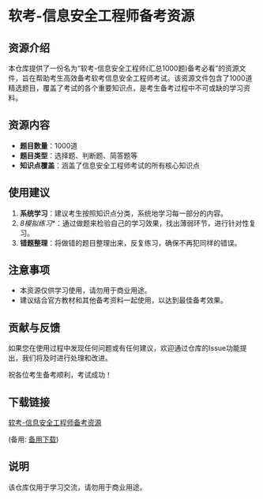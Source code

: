 # 软考-信息安全工程师备考资源

## 资源介绍

本仓库提供了一份名为“软考-信息安全工程师(汇总1000题)备考必看”的资源文件，旨在帮助考生高效备考软考信息安全工程师考试。该资源文件包含了1000道精选题目，覆盖了考试的各个重要知识点，是考生备考过程中不可或缺的学习资料。

## 资源内容

- **题目数量**：1000道
- **题目类型**：选择题、判断题、简答题等
- **知识点覆盖**：涵盖了信息安全工程师考试的所有核心知识点

## 使用建议

1. **系统学习**：建议考生按照知识点分类，系统地学习每一部分的内容。
2. *8模拟练习**：通过做题来检验自己的学习效果，找出薄弱环节，进行针对性复习。
3. **错题整理**：将做错的题目整理出来，反复练习，确保不再犯同样的错误。

## 注意事项

- 本资源仅供学习使用，请勿用于商业用途。
- 建议结合官方教材和其他备考资料一起使用，以达到最佳备考效果。

## 贡献与反馈

如果您在使用过程中发现任何问题或有任何建议，欢迎通过仓库的Issue功能提出，我们将及时进行处理和改进。

祝各位考生备考顺利，考试成功！

## 下载链接
[软考-信息安全工程师备考资源](https://pan.quark.cn/s/a8738b253633) 

(备用: [备用下载](https://pan.baidu.com/s/17tMktYGKdVg71EWu2C9sEw?pwd=1234))

## 说明

该仓库仅用于学习交流，请勿用于商业用途。
